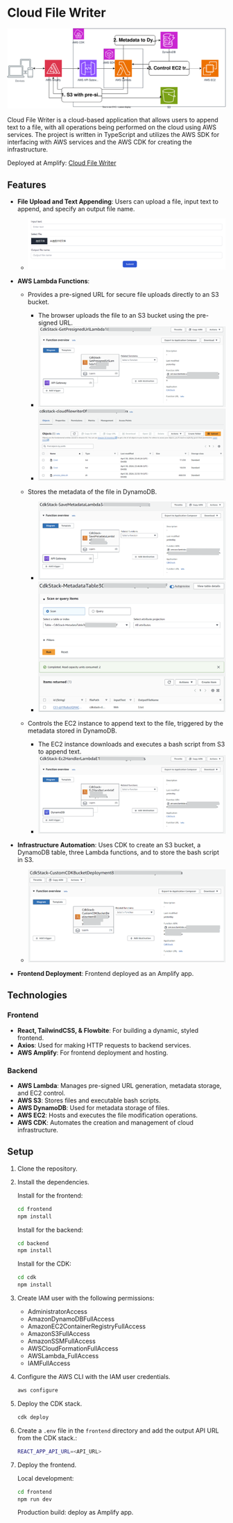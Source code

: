 # Cloud File Writer

![System Design](https://raw.githubusercontent.com/ethan-yz-hao/cloud-file-writer/main/images/system_design.svg)

Cloud File Writer is a cloud-based application that allows users to append text to a file, with all operations being performed on the cloud using AWS services. The project is written in TypeScript and utilizes the AWS SDK for interfacing with AWS services and the AWS CDK for creating the infrastructure.

Deployed at Amplify: [Cloud File Writer](https://main.d1eos5bt6pnhr6.amplifyapp.com/)

## Features

- **File Upload and Text Appending**: Users can upload a file, input text to append, and specify an output file name.
  - ![frontend](https://raw.githubusercontent.com/ethan-yz-hao/cloud-file-writer/main/images/frontend.png)

- **AWS Lambda Functions**:
  - Provides a pre-signed URL for secure file uploads directly to an S3 bucket.
    - The browser uploads the file to an S3 bucket using the pre-signed URL.
    - ![s3](https://raw.githubusercontent.com/ethan-yz-hao/cloud-file-writer/main/images/lambdapresignedurl.png)
    - ![s3](https://raw.githubusercontent.com/ethan-yz-hao/cloud-file-writer/main/images/s3.png)

  - Stores the metadata of the file in DynamoDB.
    - ![lambdadynamodb](https://raw.githubusercontent.com/ethan-yz-hao/cloud-file-writer/main/images/lambdadynamodb.png)
    - ![dynamodb](https://raw.githubusercontent.com/ethan-yz-hao/cloud-file-writer/main/images/dynamodb.png) 

  - Controls the EC2 instance to append text to the file, triggered by the metadata stored in DynamoDB.
    - The EC2 instance downloads and executes a bash script from S3 to append text.
    - ![lambdaec2](https://raw.githubusercontent.com/ethan-yz-hao/cloud-file-writer/main/images/lambdaec2.png)

- **Infrastructure Automation**: Uses CDK to create an S3 bucket, a DynamoDB table, three Lambda functions, and to store the bash script in S3.
  -  ![lambdabucketdeploy.png](https://raw.githubusercontent.com/ethan-yz-hao/cloud-file-writer/main/images/lambdabucketdeploy.png)

- **Frontend Deployment**: Frontend deployed as an Amplify app.

## Technologies

### Frontend
- **React, TailwindCSS, & Flowbite**: For building a dynamic, styled frontend.
- **Axios**: Used for making HTTP requests to backend services.
- **AWS Amplify**: For frontend deployment and hosting.

### Backend
- **AWS Lambda**: Manages pre-signed URL generation, metadata storage, and EC2 control.
- **AWS S3**: Stores files and executable bash scripts.
- **AWS DynamoDB**: Used for metadata storage of files.
- **AWS EC2**: Hosts and executes the file modification operations.
- **AWS CDK**: Automates the creation and management of cloud infrastructure.

## Setup

1. Clone the repository.
2. Install the dependencies.

   Install for the frontend:
   ```bash
   cd frontend
   npm install
   ```

   Install for the backend:
   ```bash
   cd backend
   npm install
   ```

   Install for the CDK:
   ```bash
   cd cdk
   npm install
   ```

3. Create IAM user with the following permissions:
   - AdministratorAccess	
   - AmazonDynamoDBFullAccess
   - AmazonEC2ContainerRegistryFullAccess	
   - AmazonS3FullAccess	
   - AmazonSSMFullAccess	
   - AWSCloudFormationFullAccess	
   - AWSLambda_FullAccess
   - IAMFullAccess

4. Configure the AWS CLI with the IAM user credentials.
   ```bash
   aws configure
   ```

5. Deploy the CDK stack.
   ```bash
   cdk deploy
   ```

6. Create a `.env` file in the `frontend` directory and add the output API URL from the CDK stack.:
   ```bash
   REACT_APP_API_URL=<API_URL>
   ```
   
7. Deploy the frontend.
   
   Local development:
   ```bash
   cd frontend
   npm run dev
   ```
   Production build: deploy as Amplify app.